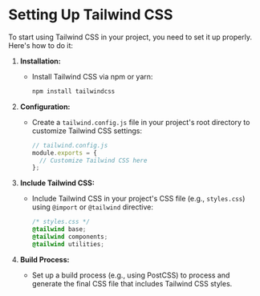 # Setting Up Tailwind CSS

To start using Tailwind CSS in your project, you need to set it up properly. Here's how to do it:

1. **Installation:**

   - Install Tailwind CSS via npm or yarn:
     ```bash
     npm install tailwindcss
     ```

2. **Configuration:**

   - Create a `tailwind.config.js` file in your project's root directory to customize Tailwind CSS settings:
     ```javascript
     // tailwind.config.js
     module.exports = {
       // Customize Tailwind CSS here
     };
     ```

3. **Include Tailwind CSS:**

   - Include Tailwind CSS in your project's CSS file (e.g., `styles.css`) using `@import` or `@tailwind` directive:
     ```css
     /* styles.css */
     @tailwind base;
     @tailwind components;
     @tailwind utilities;
     ```

4. **Build Process:**
   - Set up a build process (e.g., using PostCSS) to process and generate the final CSS file that includes Tailwind CSS styles.
